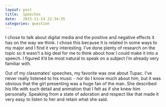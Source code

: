 ```yaml
---
layout: post
title:  Speeches
date:   2015-11-14 22:34:35
categories: question
---
```

I chose to talk about digital media and the positive and negative effects it has on the way we think. I chose this because it is related in some ways to my major and I find it very interesting. I’ve done plenty of research on the topic so it wasn’t a big deal for me to think about how I could make it into a speech. I figured it’d be most natural to speak on a subject I’m already very familiar with.

Out of my classmates’ speeches, my favorite was one about Tupac. I’ve never really listened to his music - nor do I know much about him, but it was obvious that the girl presenting was a huge fan of the man. She described his life with such detail and animation that I felt as if she knew him personally. Speaking from a state of adoration and respect like that made it very easy to listen to her and retain what she said.
